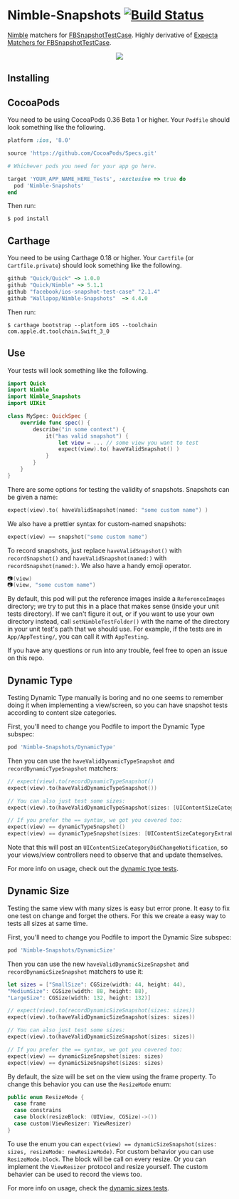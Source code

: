 Nimble-Snapshots [![Build Status](https://travis-ci.org/ashfurrow/Nimble-Snapshots.svg)](https://travis-ci.org/ashfurrow/Nimble-Snapshots)
=============================

[Nimble](https://github.com/Quick/Nimble) matchers for [FBSnapshotTestCase](https://github.com/facebook/ios-snapshot-test-case).
Highly derivative of [Expecta Matchers for FBSnapshotTestCase](https://github.com/dblock/ios-snapshot-test-case-expecta).

<p align="center">
<img src="http://gifs.ashfurrow.com/click.gif" />
</p>

Installing
----------

## CocoaPods

You need to be using CocoaPods 0.36 Beta 1 or higher. Your `Podfile` should look
something like the following.

```rb
platform :ios, '8.0'

source 'https://github.com/CocoaPods/Specs.git'

# Whichever pods you need for your app go here.

target 'YOUR_APP_NAME_HERE_Tests', :exclusive => true do
  pod 'Nimble-Snapshots'
end
```

Then run:
```
$ pod install
```

## Carthage

You need to be using Carthage 0.18 or higher. Your `Cartfile` (or `Cartfile.private`) should look
something like the following.

```rb
github "Quick/Quick" ~> 1.0.0
github "Quick/Nimble" ~> 5.1.1
github "facebook/ios-snapshot-test-case" "2.1.4"
github "Wallapop/Nimble-Snapshots"  ~> 4.4.0
```

Then run:
```
$ carthage bootstrap --platform iOS --toolchain com.apple.dt.toolchain.Swift_3_0
```

Use
---

Your tests will look something like the following.

```swift
import Quick
import Nimble
import Nimble_Snapshots
import UIKit

class MySpec: QuickSpec {
    override func spec() {
        describe("in some context") {
            it("has valid snapshot") {
                let view = ... // some view you want to test
                expect(view).to( haveValidSnapshot() )
            }
        }
    }
}
```

There are some options for testing the validity of snapshots. Snapshots can be
given a name:

```swift
expect(view).to( haveValidSnapshot(named: "some custom name") )
```

We also have a prettier syntax for custom-named snapshots:

```swift
expect(view) == snapshot("some custom name")
```

To record snapshots, just replace `haveValidSnapshot()` with `recordSnapshot()`
and `haveValidSnapshot(named:)` with `recordSnapshot(named:)`. We also have a
handy emoji operator.

```swift
📷(view)
📷(view, "some custom name")
```

By default, this pod will put the reference images inside a `ReferenceImages`
directory; we try to put this in a place that makes sense (inside your unit
tests directory). If we can't figure it out, or if you want to use your own
directory instead, call `setNimbleTestFolder()` with the name of the directory
in your unit test's path that we should use. For example, if the tests are in
`App/AppTesting/`, you can call it with `AppTesting`.

If you have any questions or run into any trouble, feel free to open an issue
on this repo.

## Dynamic Type

Testing Dynamic Type manually is boring and no one seems to remember doing it
when implementing a view/screen, so you can have snapshot tests according to
content size categories.

First, you'll need to change you Podfile to import the Dynamic Type subspec:

```ruby
pod 'Nimble-Snapshots/DynamicType'
```

Then you can use the `haveValidDynamicTypeSnapshot` and
`recordDynamicTypeSnapshot` matchers:

```swift
// expect(view).to(recordDynamicTypeSnapshot()
expect(view).to(haveValidDynamicTypeSnapshot())

// You can also just test some sizes:
expect(view).to(haveValidDynamicTypeSnapshot(sizes: [UIContentSizeCategoryExtraLarge]))

// If you prefer the == syntax, we got you covered too:
expect(view) == dynamicTypeSnapshot()
expect(view) == dynamicTypeSnapshot(sizes: [UIContentSizeCategoryExtraLarge])
```

Note that this will post an `UIContentSizeCategoryDidChangeNotification`,
so your views/view controllers need to observe that and update themselves.

For more info on usage, check out the
[dynamic type tests](Bootstrap/BootstrapTests/DynamicTypeTests.swift).



## Dynamic Size

Testing the same view with many sizes is easy but error prone. It easy to fix one test
on change and forget the others. For this we create a easy way to tests all sizes at same time.

First, you'll need to change you Podfile to import the Dynamic Size subspec:

```ruby
pod 'Nimble-Snapshots/DynamicSize'
```

Then you can use the new `haveValidDynamicSizeSnapshot` and `recordDynamicSizeSnapshot` matchers to use it:

```swift
let sizes = ["SmallSize": CGSize(width: 44, height: 44),
"MediumSize": CGSize(width: 88, height: 88),
"LargeSize": CGSize(width: 132, height: 132)]

// expect(view).to(recordDynamicSizeSnapshot(sizes: sizes))
expect(view).to(haveValidDynamicSizeSnapshot(sizes: sizes))

// You can also just test some sizes:
expect(view).to(haveValidDynamicSizeSnapshot(sizes: sizes))

// If you prefer the == syntax, we got you covered too:
expect(view) == dynamicSizeSnapshot(sizes: sizes)
expect(view) == dynamicSizeSnapshot(sizes: sizes)
```

By default, the size will be set on the view using the frame property. To change this behavior
you can use the `ResizeMode` enum:

```swift
public enum ResizeMode {
  case frame
  case constrains
  case block(resizeBlock: (UIView, CGSize)->())
  case custom(ViewResizer: ViewResizer)
}
```
To use the enum you can `expect(view) == dynamicSizeSnapshot(sizes: sizes, resizeMode: newResizeMode)`.
For custom behavior you can use `ResizeMode.block`. The block will be call on every resize. Or you can
implement the `ViewResizer` protocol and resize yourself.
The custom behavier can be used to record the views too.

For more info on usage, check the [dynamic sizes tests](Bootstrap/BootstrapTests/DynamicSizeTests.swift).
